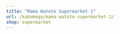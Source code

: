 ```yaml
---
title: "Mama Watoto Supermarket 1"
url: /kakamega/mama-watoto-supermarket-1/
shop: supermarket
---
```

